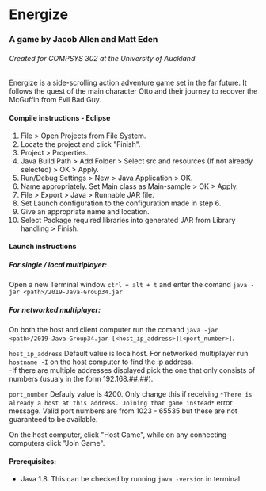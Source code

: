 # Energize
### A game by Jacob Allen and Matt Eden
###### Created for COMPSYS 302 at the University of Auckland

Energize is a side-scrolling action adventure game set in the far future. It follows the quest of the main character Otto and their journey to recover the McGuffin from Evil Bad Guy.


#### Compile instructions - Eclipse
1. File > Open Projects from File System.
2. Locate the project and click "Finish".
3. Project > Properties.
4. Java Build Path > Add Folder > Select src and resources (If not already selected) > OK > Apply.
5. Run/Debug Settings > New > Java Application > OK.
6. Name appropriately. Set Main class as Main-sample > OK > Apply.
7. File > Export > Java > Runnable JAR file.
8. Set Launch configuration to the configuration made in step 6.
9. Give an appropriate name and location.
10. Select Package required libraries into generated JAR from Library handling > Finish.


#### Launch instructions
##### For single / local multiplayer:
Open a new Terminal window `ctrl + alt + t` and enter the comand `java -jar <path>/2019-Java-Group34.jar`

##### For networked multiplayer:
On both the host and client computer run the comand `java -jar <path>/2019-Java-Group34.jar [<host_ip_address>][<port_number>]`.

`host_ip_address` Default value is localhost. For networked multiplayer run `hostname -I` on the host computer to find the ip address.</br>
-If there are multiple addresses displayed pick the one that only consists of numbers (usualy in the form 192.168.##.##).

`port_number` Defauly value is 4200. Only change this if receiving `*There is already a host at this address. Joining that game instead*` error message. Valid port numbers are from 1023 - 65535 but these are not guaranteed to be available.

On the host computer, click "Host Game", while on any connecting computers click "Join Game".

#### Prerequisites:
- Java 1.8. This can be checked by running `java -version` in terminal.
